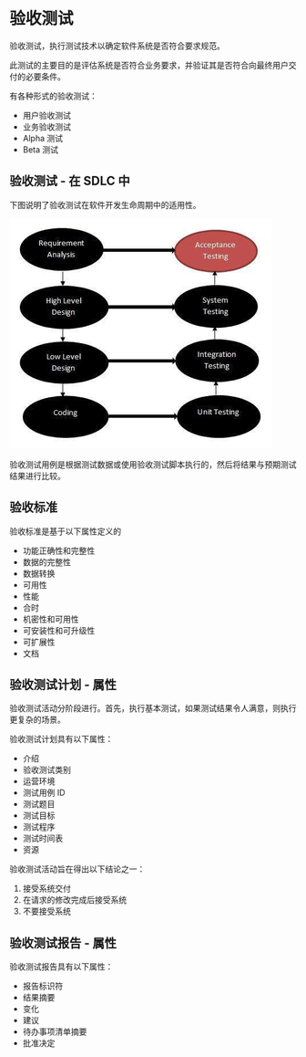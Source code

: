 # 验收测试

验收测试，执行测试技术以确定软件系统是否符合要求规范。

此测试的主要目的是评估系统是否符合业务要求，并验证其是否符合向最终用户交付的必要条件。

有各种形式的验收测试：

* 用户验收测试
* 业务验收测试
* Alpha 测试
* Beta 测试

## 验收测试 - 在 SDLC 中

下图说明了验收测试在软件开发生命周期中的适用性。

![SDLC](../screenshot/2019-04-14-21-25-44.png)

验收测试用例是根据测试数据或使用验收测试脚本执行的，然后将结果与预期测试结果进行比较。

## 验收标准

验收标准是基于以下属性定义的

* 功能正确性和完整性
* 数据的完整性
* 数据转换
* 可用性
* 性能
* 合时
* 机密性和可用性
* 可安装性和可升级性
* 可扩展性
* 文档

## 验收测试计划 - 属性

验收测试活动分阶段进行。首先，执行基本测试，如果测试结果令人满意，则执行更复杂的场景。

验收测试计划具有以下属性：

* 介绍
* 验收测试类别
* 运营环境
* 测试用例 ID
* 测试题目
* 测试目标
* 测试程序
* 测试时间表
* 资源

验收测试活动旨在得出以下结论之一：

1. 接受系统交付
1. 在请求的修改完成后接受系统
1. 不要接受系统

## 验收测试报告 - 属性

验收测试报告具有以下属性：

* 报告标识符
* 结果摘要
* 变化
* 建议
* 待办事项清单摘要
* 批准决定
